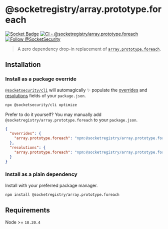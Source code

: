 # @socketregistry/array.prototype.foreach

[![Socket Badge](https://socket.dev/api/badge/npm/package/@socketregistry/array.prototype.foreach)](https://socket.dev/npm/package/@socketregistry/array.prototype.foreach)
[![CI - @socketregistry/array.prototype.foreach](https://github.com/SocketDev/socket-registry-js/actions/workflows/test.yml/badge.svg)](https://github.com/SocketDev/socket-registry-js/actions/workflows/test.yml)
[![Follow @SocketSecurity](https://img.shields.io/twitter/follow/SocketSecurity?style=social)](https://twitter.com/SocketSecurity)

> A zero dependency drop-in replacement of
> [`array.prototype.foreach`](https://www.npmjs.com/package/array.prototype.foreach).

## Installation

### Install as a package override

[`@socketsecurity/cli`](https://www.npmjs.com/package/@socketsecurity/cli) will
automagically :sparkles: populate the
[overrides](https://docs.npmjs.com/cli/v9/configuring-npm/package-json#overrides)
and [resolutions](https://yarnpkg.com/configuration/manifest#resolutions) fields
of your `package.json`.

```sh
npx @socketsecurity/cli optimize
```

Prefer to do it yourself? You may manually add
`@socketregistry/array.prototype.foreach` to your `package.json`.

```json
{
  "overrides": {
    "array.prototype.foreach": "npm:@socketregistry/array.prototype.foreach@^1"
  },
  "resolutions": {
    "array.prototype.foreach": "npm:@socketregistry/array.prototype.foreach@^1"
  }
}
```

### Install as a plain dependency

Install with your preferred package manager.

```sh
npm install @socketregistry/array.prototype.foreach
```

## Requirements

Node &gt;= `18.20.4`
